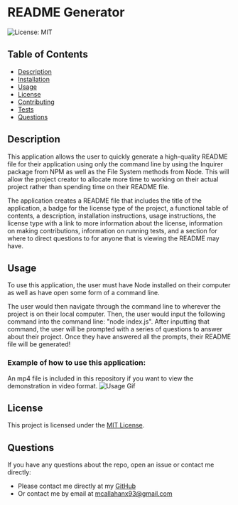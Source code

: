 # README Generator

  ![License: MIT](https://img.shields.io/badge/License-MIT-blue.svg)

  ## Table of Contents
  * [Description](#description)
  * [Installation](#installation)
  * [Usage](#usage)
  * [License](#license)
  * [Contributing](#contributing)
  * [Tests](#tests)
  * [Questions](#questions)

  ## Description
  This application allows the user to quickly generate a high-quality README file for their application using only the command line by using the Inquirer package from NPM as well as the File System methods from Node. This will allow the project creator to allocate more time to working on their actual project rather than spending time on their README file.
  
  The application creates a README file that includes the title of the application, a badge for the license type of the project, a functional table of contents, a description, installation instructions, usage instructions, the license type with a link to more information about the license, information on making contributions, information on running tests, and a section for where to direct questions to for anyone that is viewing the README may have. 

  ## Usage
  To use this application, the user must have Node installed on their computer as well as have open some form of a command line.
  
  The user would then navigate through the command line to wherever the project is on their local computer. Then, the user would input the following command into the command line: "node index.js". After inputting that command, the user will be prompted with a series of questions to answer about their project. Once they have answered all the prompts, their README file will be generated!

  ### Example of how to use this application:
  An mp4 file is included in this repository if you want to view the demonstration in video format.
  ![Usage Gif](./assets/gif/README-Gen-Gif.gif)

  ## License 
  This project is licensed under the [MIT License](https://opensource.org/licenses/MIT).

  ## Questions
  If you have any questions about the repo, open an issue or contact me directly:
  * Please contact me directly at my [GitHub](https://github.com/mcall0147)
  * Or contact me by email at [mcallahanx93@gmail.com](mailto:mcallahanx93@gmail.com)